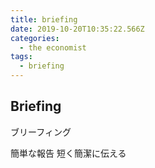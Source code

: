 ```yaml
---
title: briefing
date: 2019-10-20T10:35:22.566Z
categories:
  - the economist
tags:
  - briefing
---
```

## Briefing
ブリーフィング

簡単な報告
短く簡潔に伝える

